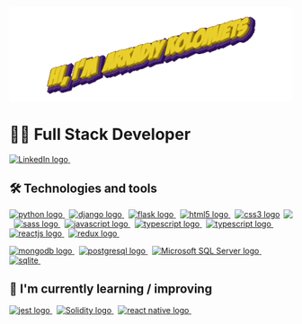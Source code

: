 
<h4 align="center">
  <img src="hi.gif" width="600px"/> 
</h4>

# 👨‍💻 Full Stack Developer  

<a href="https://www.linkedin.com/in/arkadiy-kolomiets" target="_blank">
<img src="https://img.shields.io/badge/LinkedIn-282C34?logo=linkedin&logoColor=0077B5" alt="LinkedIn logo" title="LinkedIn" margin="100px" height="35" />
</a>
&nbsp;
<!-- <a href="https://ana-levit-portfolio-ts.web.app" target="_blank">
<img src="https://img.shields.io/badge/-My%20Portfolio-%23282C34?logo=angelList&logoColor=orange" alt="Portfolio logo" title="Portfolio" height="35"/>
</a>
&nbsp; -->
  
## 🛠 Technologies and tools
<a href="https://github.com/Ar1kol">
<img height="180em" src="https://github-readme-stats.vercel.app/api/top-langs/?username=Ar1kol&layout=compact&langs_count=7&theme=midnight-purple" align="right"/>

<a href="https://www.python.org/" target="_blank" rel="noreferrer"> <img src="https://img.shields.io/badge/python-3776AB?style=for-the-badge&logo=python&logoColor=white" alt="python logo"/> </a>&nbsp;
<a href="https://www.djangoproject.com/" target="_blank" rel="noreferrer"> <img src="https://img.shields.io/badge/django-092E20?style=for-the-badge&logo=django&logoColor=white" alt="django logo"/> </a>&nbsp;
<a href="https://flask.palletsprojects.com/" target="_blank" rel="noreferrer"> <img src="https://img.shields.io/badge/flask-000000?style=for-the-badge&logo=flask&logoColor=white" alt="flask logo"/> </a>&nbsp;
<a href="https://html.spec.whatwg.org/multipage/" target="_blank" rel="noreferrer"> <img src="https://img.shields.io/badge/HTML5-E34F26?style=for-the-badge&logo=html5&logoColor=white" alt="html5 logo"/> </a>&nbsp;
<a href="https://www.w3schools.com/css/" target="_blank" rel="noreferrer"> <img src="https://img.shields.io/badge/css-1572B6?style=for-the-badge&logo=css3&logoColor=white" alt="css3 logo"/> </a>&nbsp;
<a href="https://sass-lang.com/" target="_blank" rel="noreferrer"> <img src="https://img.shields.io/badge/sass-CC6699?style=for-the-badge&logo=sass&logoColor=white" alt="sass logo"/> </a>&nbsp;
<a href="https://www.javascript.com/" target="_blank" rel="noreferrer"> <img src="https://img.shields.io/badge/javascript-F7DF1E?style=for-the-badge&logo=javascript&logoColor=white" alt="javascript logo"/> </a>&nbsp;
<a href="https://nodejs.org/" target="_blank" rel="noreferrer"> <img src="https://img.shields.io/badge/Node.js-339933?style=for-the-badge&logo=Node.js&logoColor=white" alt="typescript logo" alt="node.js logo"/> </a>&nbsp;
<a href="https://www.typescriptlang.org/" target="_blank" rel="noreferrer"> <img src="https://img.shields.io/badge/typescript-3178C6?style=for-the-badge&logo=typescript&logoColor=white" alt="typescript logo"/> </a>&nbsp;
<a href="https://reactjs.org/" target="_blank" rel="noreferrer"> <img src="https://img.shields.io/badge/React-20232A?style=for-the-badge&logo=react&logoColor=61DAFB" alt="reactjs logo"/> </a>&nbsp;
<a href="https://redux.js.org/" target="_blank" rel="noreferrer"> <img src="https://img.shields.io/badge/redux-764ABC?style=for-the-badge&logo=redux&logoColor=white" alt="redux logo"/> </a>&nbsp;

<a href="https://www.mongodb.com/" target="_blank" rel="noreferrer"> <img src="https://img.shields.io/badge/MongoDB-47A248?style=for-the-badge&logo=MongoDB&logoColor=white" alt="mongodb logo"/> </a>&nbsp;
<a href="https://www.postgresql.org/" target="_blank" rel="noreferrer"> <img src="https://img.shields.io/badge/PostgreSQL-4169E1?style=for-the-badge&logo=PostgreSQL&logoColor=white" alt="postgresql logo"/> </a>&nbsp;
<a href="https://www.microsoft.com/en-us/sql-server/sql-server-downloads" target="_blank" rel="noreferrer"> <img src="https://img.shields.io/badge/SQLServer-CC2927?style=for-the-badge&logo=MicrosoftSQLServer&logoColor=white" alt="Microsoft SQL Server logo"/> </a>&nbsp;
<a href="https://www.sqlite.org/index.html" target="_blank" rel="noreferrer"> <img src="https://img.shields.io/badge/sqlite-003B57?style=for-the-badge&logo=sqlite&logoColor=white" alt="sqlite"/> </a>&nbsp;

## 📖 I'm currently learning / improving
<a href="https://jestjs.io/" target="_blank" rel="noreferrer"> <img src="https://img.shields.io/badge/jest-C21325?style=for-the-badge&logo=jest&logoColor=white" alt="jest logo"/> </a>&nbsp;
<a href="https://docs.soliditylang.org/en/v0.8.17/" target="_blank" rel="noreferrer"> <img src="https://img.shields.io/badge/Solidity-363636?style=for-the-badge&logo=Solidity&logoColor=white" alt="Solidity logo"/> </a>&nbsp;
<a href="https://reactnative.dev/" target="_blank" rel="noreferrer"> <img src="https://img.shields.io/badge/React Native-20232A?style=for-the-badge&logo=react&logoColor=61DAFB" alt="react native logo"/> </a>&nbsp;


